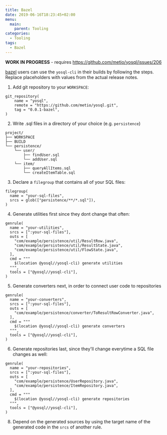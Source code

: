 ```yaml
---
title: Bazel
date: 2019-06-16T18:23:45+02:00
menu:
  main:
    parent: Tooling
categories:
  - Tooling
tags:
  - Bazel
---
```


**WORK IN PROGRESS** - requires https://github.com/metio/yosql/issues/206

[bazel](https://bazel.build/) users can use the `yosql-cli` in their builds by following the steps. Replace placeholders with values from the actual release notes.

1. Add git repository to your `WORKSPACE`:

```
git_repository(
    name = "yosql",
    remote = "https://github.com/metio/yosql.git",
    tag = "0.0.1-bazel",
)
```

2. Write .sql files in a directory of your choice (e.g. `persistence`)

```
project/
├── WORKSPACE
├── BUILD
└── persistence/   
    └── user/
        ├── findUser.sql
        └── addUser.sql
    └── item/
        ├── queryAllItems.sql
        └── createItemTable.sql
```

3. Declare a `filegroup` that contains all of your SQL files:

```
filegroup(
  name = "your-sql-files",
  srcs = glob(["persistence/**/*.sql"]),
)
```

4. Generate utilities first since they dont change that often:

```
genrule(
  name = "your-utilities",
  srcs = [":your-sql-files"],
  outs = [
    "com/example/persistence/util/ResultRow.java",
    "com/example/persistence/util/ResultState.java",
    "com/example/persistence/util/FlowState.java",
  ],
  cmd = """
    $(location @yosql//yosql-cli) generate utilities
  """,
  tools = ["@yosql//yosql-cli"],
)
```

5. Generate converters next, in order to connect user code to repositories


```
genrule(
  name = "your-converters",
  srcs = [":your-sql-files"],
  outs = [
    "com/example/persistence/converter/ToResultRowConverter.java",
  ],
  cmd = """
    $(location @yosql//yosql-cli) generate converters
  """,
  tools = ["@yosql//yosql-cli"],
)
```


6. Generate repositories last, since they'll change everytime a SQL file changes as well:

```
genrule(
  name = "your-repositories",
  srcs = [":your-sql-files"],
  outs = [
    "com/example/persistence/UserRepository.java",
    "com/example/persistence/ItemRepository.java",
  ],
  cmd = """
    $(location @yosql//yosql-cli) generate repositories
  """,
  tools = ["@yosql//yosql-cli"],
)
```

8. Depend on the generated sources by using the target name of the generated code in the `srcs` of another rule.
